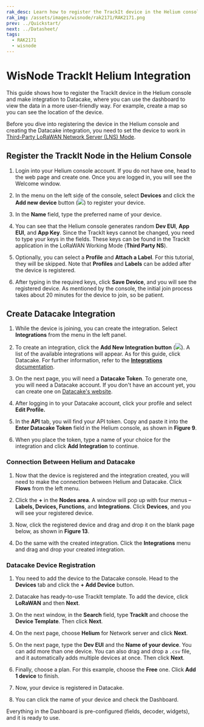```yaml
---
rak_desc: Learn how to register the TrackIt device in the Helium console and make integration to Datacake, where you can use the dashboard to view the data in a more user-friendly way.
rak_img: /assets/images/wisnode/rak2171/RAK2171.png
prev: ../Quickstart/
next: ../Datasheet/
tags:
  - RAK2171
  - wisnode
---
```


# WisNode TrackIt Helium Integration

This guide shows how to register the TrackIt device in the Helium console and make integration to Datacake, where you can use the dashboard to view the data in a more user-friendly way. For example, create a map so you can see the location of the device.

Before you dive into registering the device in the Helium console and creating the Datacake integration, you need to set the device to work in [Third-Party LoRaWAN Network Server (LNS) Mode](https://docs.rakwireless.com/Product-Categories/WisNode/RAK2171/Quickstart/#third-party-lorawan-network-server-lns-mode).


## Register the TrackIt Node in the Helium Console

1. Login into your Helium console account. If you do not have one, head to the web page and create one. Once you are logged in, you will see the Welcome window.

<rk-img
  src="/assets/images/wisnode/rak2171/helium-datacake/01.png"
  width="100%"
  caption="Helium console main page"
/>

2. In the menu on the left side of the console, select **Devices** and click the **Add new device** button (<img src="/assets/images/wisnode/rak2171/helium-datacake/1.png"/>) to register your device.

<rk-img
  src="/assets/images/wisnode/rak2171/helium-datacake/02.png"
  width="100%"
  caption="Helium console devices page"
/>

3. In the **Name** field, type the preferred name of your device.

<rk-img
  src="/assets/images/wisnode/rak2171/helium-datacake/03.png"
  width="100%"
  caption="Add New Device page"
/>

4. You can see that the Helium console generates random **Dev EUI**, **App EUI**, and **App Key**. Since the TrackIt keys cannot be changed, you need to type your keys in the fields. These keys can be found in the TrackIt application in the LoRaWAN Working Mode (**Third Party NS**).

<rk-img
  src="/assets/images/wisnode/rak2171/helium-datacake/04.png"
  width="100%"
  caption="TrackIt keys"
/>

5. Optionally, you can select a **Profile** and **Attach a Label**. For this tutorial, they will be skipped. Note that **Profiles** and **Labels** can be added after the device is registered.

6. After typing in the required keys, click **Save Device**, and you will see the registered device. As mentioned by the console, the initial join process takes about 20 minutes for the device to join, so be patient.

## Create Datacake Integration

1. While the device is joining, you can create the integration. Select **Integrations** from the menu in the left panel.

<rk-img
  src="/assets/images/wisnode/rak2171/helium-datacake/05.png"
  width="100%"
  caption="Integration page"
/>

2. To create an integration, click the **Add New Integration button** (<img src="/assets/images/wisnode/rak2171/helium-datacake/2.png"/>). A list of the available integrations will appear. As for this guide, click Datacake. For further information, refer to the [**Integrations** documentation](https://docs.helium.com/use-the-network/console/integrations/).

<rk-img
  src="/assets/images/wisnode/rak2171/helium-datacake/06.png"
  width="100%"
  caption="List of available integrations"
/>

3. On the next page, you will need a **Datacake Token**. To generate one, you will need a Datacake account. If you don't have an account yet, you can create one on [Datacake's website](https://datacake.co/).

<rk-img
  src="/assets/images/wisnode/rak2171/helium-datacake/07.png"
  width="100%"
  caption="Datacake endpoint token"
/>

4. After logging in to your Datacake account, click your profile and select **Edit Profile.**

<rk-img
  src="/assets/images/wisnode/rak2171/helium-datacake/08.png"
  width="100%"
  caption="Datacake console page"
/>

5. In the **API** tab, you will find your API token. Copy and paste it into the **Enter Datacake Token** field in the Helium console, as shown in **Figure 9**.

<rk-img
  src="/assets/images/wisnode/rak2171/helium-datacake/09.png"
  width="100%"
  caption="Datacake endpoint"
/>

6. When you place the token, type a name of your choice for the integration and click **Add Integration** to continue.

<rk-img
  src="/assets/images/wisnode/rak2171/helium-datacake/10.png"
  width="100%"
  caption="Adding integration name"
/>


### Connection Between Helium and Datacake

1. Now that the device is registered and the integration created, you will need to make the connection between Helium and Datacake. Click **Flows** from the left menu.

<rk-img
  src="/assets/images/wisnode/rak2171/helium-datacake/11.png"
  width="100%"
  caption="Helium console flows"
/>

2. Click the **+** in the **Nodes area**. A window will pop up with four menus – **Labels, Devices, Functions**, and **Integrations**. Click **Devices**, and you will see your registered device.

<rk-img
  src="/assets/images/wisnode/rak2171/helium-datacake/12.png"
  width="100%"
  caption="Nodes"
/>

3. Now, click the registered device and drag and drop it on the blank page below, as shown in **Figure 13**.

4. Do the same with the created integration. Click the **Integrations** menu and drag and drop your created integration.

<rk-img
  src="/assets/images/wisnode/rak2171/helium-datacake/15.png"
  width="100%"
  caption="Creating the connection between the device and the integration"
/>

### Datacake Device Registration

1. You need to add the device to the Datacake console. Head to the **Devices** tab and click the **+ Add Device** button.

<rk-img
  src="/assets/images/wisnode/rak2171/helium-datacake/16.png"
  width="100%"
  caption="Datacake console"
/>

2. Datacake has ready-to-use TrackIt template. To add the device, click **LoRaWAN** and then **Next**.

<rk-img
  src="/assets/images/wisnode/rak2171/helium-datacake/17.png"
  width="100%"
  caption="Adding a new device"
/>

3. On the next window, in the **Search** field, type **TrackIt** and choose the **Device Template**. Then click **Next**.

<rk-img
  src="/assets/images/wisnode/rak2171/helium-datacake/18.png"
  width="100%"
  caption="Selecting product template"
/>

4. On the next page, choose **Helium** for Network server and click **Next**.

<rk-img
  src="/assets/images/wisnode/rak2171/helium-datacake/19.png"
  width="100%"
  caption="Choosing network server"
/>

5. On the next page, type the **Dev EUI** and the **Name of your device**. You can add more than one device. You can also drag and drop a `.csv` file, and it automatically adds multiple devices at once. Then click **Next**.

<rk-img
  src="/assets/images/wisnode/rak2171/helium-datacake/20.png"
  width="100%"
  caption="Adding device"
/>

6. Finally, choose a plan. For this example, choose the **Free** one. Click **Add 1 device** to finish.

<rk-img
  src="/assets/images/wisnode/rak2171/helium-datacake/21.png"
  width="100%"
  caption="Choosing a plan"
/>

7. Now, your device is registered in Datacake.

<rk-img
  src="/assets/images/wisnode/rak2171/helium-datacake/22.png"
  width="100%"
  caption="Registered TrackIt device in Datacake"
/>

8. You can click the name of your device and check the Dashboard.

<rk-img
  src="/assets/images/wisnode/rak2171/helium-datacake/23.png"
  width="100%"
  caption="TrackIt Dashboard"
/>

Everything in the Dashboard is pre-configured (fields, decoder, widgets), and it is ready to use.

<!--

## Configure the Device in Datacake

1. You need to decode the raw data that the device sends to Datacake, so you can preview it in a more user-friendly way. On the device page of the Datacake console, you can find different tabs like **Dashboard**, **History**, and **Downlinks**. For now, head to the **Configuration tab**.

<rk-img
  src="/assets/images/wisnode/rak2171/helium-datacake/24.png"
  width="100%"
  caption="Device’s Dashboard"
/>

2. Scroll down until you find the Payload Decoder field.

<rk-img
  src="/assets/images/wisnode/rak2171/helium-datacake/25.png"
  width="100%"
  caption="Device’s Configuration Page"
/>

3. In the **Payload Decoder** field, copy and paste the code below. Then click the **Save** button below the decoder field.

```js
function Decoder(bytes, port) {
    var decoded = {};

    // adjust time zone, here Asia/Manila = +8H
    var my_time_zone = (8 * 60 * 60);

    decoded.num = bytes[1];
    decoded.app_id = (bytes[2] << 24) | (bytes[3] << 16) | (bytes[4] << 8) | bytes[5];
    decoded.dev_id = (bytes[6] << 24) | (bytes[7] << 16) | (bytes[8] << 8) | bytes[9];
    switch (bytes[0]) {
        case 0xCA: // No Location fix
            decoded.acc = 0;
            decoded.fix = 0;
            decoded.batt = bytes[10];
            decoded.time = ((bytes[11] << 24) | (bytes[12] << 16) | (bytes[13] << 8) | bytes[14]);
            // adjust time zone
            decoded.time = decoded.time + my_time_zone;
            var dev_date = new Date(decoded.time * 1000);
            decoded.time_stamp = dev_date.getHours() + ":" + dev_date.getMinutes();
            decoded.date_stamp = dev_date.getDate() + "." + (dev_date.getMonth() + 1) + "." + dev_date.getFullYear();
            decoded.stat = bytes[15] & 0x03;
            decoded.gps = bytes[15] & 0x0C;
            break;
        case 0xCB: // Location fix
            decoded.fix = 1;
            decoded.batt = bytes[20];
            decoded.time = ((bytes[21] << 24) | (bytes[22] << 16) | (bytes[23] << 8) | bytes[24]);
            // adjust time zone
            decoded.time = decoded.time + my_time_zone;
            var dev_date = new Date(decoded.time * 1000);
            decoded.time_stamp = dev_date.getHours() + ":" + dev_date.getMinutes();
            decoded.date_stamp = dev_date.getDate() + "." + (dev_date.getMonth() + 1) + "." + dev_date.getFullYear();
            decoded.stat = bytes[25] & 0x03;
            decoded.gps = bytes[25] & 0x0C;
            decoded.lng = (((bytes[10] << 24) | (bytes[11] << 16) | (bytes[12] << 8) | bytes[13]) * 0.000001).toFixed(4);
            decoded.lat = (((bytes[14] << 24) | (bytes[15] << 16) | (bytes[16] << 8) | bytes[17]) * 0.000001).toFixed(4);
            decoded.location = decoded.lat + "," + decoded.lng;
            decoded.acc = bytes[18];
            decoded.gps_start = bytes[19];
            break;
        case 0xCC: // SOS
            decoded.sos = 1;
            decoded.lng = (((bytes[10] << 24) | (bytes[11] << 16) | (bytes[12] << 8) | bytes[13]) * 0.000001).toFixed(4);
            decoded.lat = (((bytes[14] << 24) | (bytes[15] << 16) | (bytes[16] << 8) | bytes[17]) * 0.000001).toFixed(4);
            if (bytes.length > 18) {
                var i;
                for (i = 18; i < 28; i++) {
                    decoded.name += bytes[i].toString();
                }
                for (i = 28; i < 40; i++) {
                    decoded.country += bytes[i].toString();
                }
                for (i = 39; i < 50; i++) {
                    decoded.phone += bytes[i].toString();
                }
            }
            break;
        case 0xCD:
            decoded.sos = 0;
            break;
        case 0xCE:
            decoded.alarm = 0x01;
            decoded.alarm_lvl = bytes[10];
            break;
    }
    return decoded;
}
```

4. Now you can see the decoded data you receive in the **Debug tab**.

<rk-img
  src="/assets/images/wisnode/rak2171/helium-datacake/26.png"
  width="70%"
  caption="TrackIt Data"
/>

5. Create fields for the different data that the device sends. Below is a list of the fields you can create:

<table>
   <thead><tr><th>Type</th><th>Name</th><th>Identifier</th><th>Description</th></tr></thead>
   <tbody>
   <tr><td>Integer</td><td>Frame Counter</td><td>NUM</td><td>Packets Counter</td><tr>
   <tr><td>Integer</td><td>Application ID</td><td>APP_ID</td><td>The ID of the application</td><tr>
   <tr><td>Integer</td><td>Device ID</td><td>DEV_ID</td><td>The ID of the device</td><tr>
   <tr><td>Boolean</td><td>Fix</td><td>FIX</td><td>GPS fix</td><tr>
   <tr><td>Integer</td><td>Battery</td><td>BATT</td><td>Battery Level</td><tr>
   <tr><td>String</td><td>Time Stamp</td><td>TIME_STAMP</td><td>Time of the packet</td><tr>
   <tr><td>String</td><td>Date Stamp</td><td>DATE_STAMP</td><td>Date of the packet</td><tr>
   <tr><td>Integer</td><td>Status</td><td>STAT</td><td>1=sending</td>
   <tr><td> </td><td> </td><td> </td><td>3=sending</td>
   <tr><td>Integer</td><td>GPS</td><td>GPS</td><td>GPS Status</td>
   <tr><td> </td><td> </td><td> </td><td>0:open the GPS fix</td>
   <tr><td> </td><td> </td><td> </td><td>4:locating</td>
   <tr><td> </td><td> </td><td> </td><td>8:successful</td>
   <tr><td> </td><td> </td><td> </td><td>12:failed</td>
   <tr><td>Integer</td><td>Accuracy</td><td>ACC</td><td>Accuracy of GPS</td>
   <tr><td>Geolocation</td><td>Location</td><td>LOCATION</td><td>GPS coordinates</td><tr>
   <tr><td>String</td><td>Tracker ID</td><td>TRACKER_ID</td><td>The ID of the tracker</td><tr>
   <tr><td>Integer</td><td>Alarm Level</td><td>ALARM_LVL</td><td>The level of the alarm set in the application</td><tr>
   <tr><td>Integer</td><td>Alarm</td><td>ALARM</td><td>Shows if the alarm is triggered</td></tr>
   </tbody>
</table>

6. To create a field, in the **Configuration** tab for the device in the Datacake console, scroll down to the **Fields** field. Click on the **+ Add Field** button. In the **Add Field** window, fill in the following information based on the table above:

- **Type** – Type of the field.
- **Name** – Name of the field. Note that you can type a name of your choice. The above names are just a template.
- **Identifier** – The decoder decodes the data in fields (see **Figure 24**). The **Identifier** must be exactly the name of the field of the decoded data (e.g. **TIME_STAMP** for the Time Stamp field). Note that field names cannot be changed.
- **Unit (optional)** – The unit of the value (e.g. V for battery (volts)).
- **Use formula** - Formulas can be used to perform calculations on values based on other fields.

<rk-img
  src="/assets/images/wisnode/rak2171/helium-datacake/27.png"
  width="70%"
  caption="Adding a field"
/>

For example, to create a **LOCATION** field, choose **Geolocation** in the **Type** field. For the **Identifier** field, type the name of the decoded data field: **LOCATION**.

<rk-img
  src="/assets/images/wisnode/rak2171/helium-datacake/28.png"
  width="70%"
  caption="Location field"
/>

7. When you enter the required information, click **Add Field**. You will see the created field in the Field tab. Once a packet is received, the field will take the value of the identifier.

<rk-img
  src="/assets/images/wisnode/rak2171/helium-datacake/29.png"
  width="100%"
  caption="Successfully Created Field"
/>

Another example is if you want to create a field for the battery level. Click again **+ Add Field**, and select **Integer** in the **Type** field. Type **Battery** in the Name field and **BATT** in the Identifier field.

<rk-img
  src="/assets/images/wisnode/rak2171/helium-datacake/30.png"
  width="70%"
  caption="Add battery field"
/>

8. Do the same with the other fields. It is up to you to decide on what fields are required for your project. Make sure you select the right **Type** and enter the correct **Identifier**.

9. Now that the fields are created, head to the **Dashboard** of the device. Activate the **Edit mode** using the switch (<img src="/assets/images/wisnode/rak2171/helium-datacake/4.png"/> ) and click **+ Add Widget**. You can create a widget to preview the data in the dashboard. Choose the correct widget for the desired field.

<rk-img
  src="/assets/images/wisnode/rak2171/helium-datacake/31.png"
  width="80%"
  caption="Datacake Widgets"
/>

For example, when creating a map, click the **Map (Displays a map)** widget.

<rk-img
  src="/assets/images/wisnode/rak2171/helium-datacake/32.png"
  width="70%"
  caption="Map Widget"
/>

10.  In the **Basics** tab, you can type a name for the widget. In the **Appearance** tab, you can set a design to your widget (color, style). The **Data** tab is most important. Here you need to select the location field you have created above. Click on the **+** **Add field** and select the **Location** field. In addition, in the **Timeframe** tab, you can enable whether the map will show historical data.

<rk-img
  src="/assets/images/wisnode/rak2171/helium-datacake/33.png"
  width="70%"
  caption="Map field"
/>

1.  Once you have set the field, click **Save** and you will see the map in the Dashboard.


<rk-img
  src="/assets/images/wisnode/rak2171/helium-datacake/34.png"
  width="100%"
  caption="Datacake map"
/>

In addition, if you want to add a widget to see the battery level of the device, click again **+ Add Widget** and select **Value**. In the **Data** tab, select **Battery** for **Field**. Then click **Save** to add the widget.

<rk-img
  src="/assets/images/wisnode/rak2171/helium-datacake/35.png"
  width="70%"
  caption="Add Battery Widget"
/>


12.  If you want, you can create other widgets. For example:

- **String/Integer** field - choose **Value** (Displays a measurement).
- **Boolean** field - choose **Boolean** (Displays a boolean state).

<rk-img
  src="/assets/images/wisnode/rak2171/helium-datacake/36.png"
  width="100%"
  caption="TrackIt Dashboard"
/>

13. Once you add your widgets, you can customize your Dashboard depending on your needs. Remember, when you finish customizing your Dashboard, deactivate the **Edit mode** by clicking the **yellow switch** to save your changes.

--->
